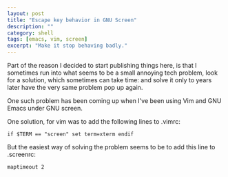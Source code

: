 ```yaml
---
layout: post
title: "Escape key behavior in GNU Screen"
description: ""
category: shell
tags: [emacs, vim, screen]
excerpt: "Make it stop behaving badly."
---
```

Part of the reason I decided to start publishing things here, is that I sometimes run into what seems to be a small annoying tech problem, look for a solution, which sometimes can take time: and solve it only to years later have the very same problem pop up again. 

One such problem has been coming up when I've been using Vim and GNU Emacs under GNU screen. 

One solution, for vim was to add the following lines to .vimrc:

`if $TERM == "screen"
    set term=xterm
endif`

But the easiest way of solving the problem seems to be to add this line to .screenrc:

`maptimeout 2`


